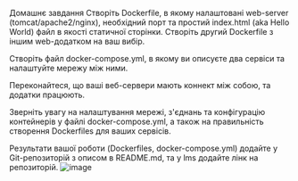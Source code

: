 Домашнє завдання
Створіть Dockerfile, в якому налаштовані web-server (tomcat/apache2/nginx), необхідний порт та простий index.html (aka Hello World) файл в якості статичної сторінки. Створіть другий Dockerfile з іншим web-додатком на ваш вибір. 


Створіть файл docker-compose.yml, в якому ви описуєте два сервіси та налаштуйте мережу між ними.


Переконайтеся, що ваші веб-сервери мають коннект між собою, та додатки працюють.


Зверніть увагу на налаштування мережі, з'єднань та конфігурацію контейнерів у файлі docker-compose.yml, а також на правильність створення Dockerfiles для ваших сервісів.


Результати вашої роботи (Dockerfiles, docker-compose.yml) додайте у Git-репозиторій з описом в README.md, та у lms додайте лінк на репозиторій.
![image](https://github.com/Kolgin/DREAMS/assets/12258966/b38d6016-53cc-4047-b5e7-0b4b93d594e1)

